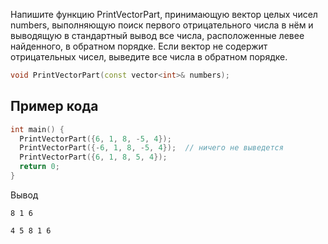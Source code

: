 Напишите функцию PrintVectorPart, принимающую вектор целых чисел
numbers, выполняющую поиск первого отрицательного числа в нём и
выводящую в стандартный вывод все числа, расположенные левее найденного,
в обратном порядке. Если вектор не содержит отрицательных чисел, выведите
все числа в обратном порядке.

```c++
void PrintVectorPart(const vector<int>& numbers);
```

## Пример кода

```c++
int main() {
  PrintVectorPart({6, 1, 8, -5, 4});
  PrintVectorPart({-6, 1, 8, -5, 4});  // ничего не выведется
  PrintVectorPart({6, 1, 8, 5, 4});
  return 0;
}
```

Вывод

```
8 1 6

4 5 8 1 6
```